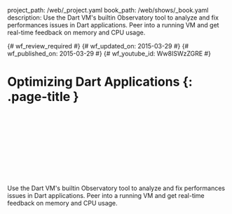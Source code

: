 project_path: /web/_project.yaml
book_path: /web/shows/_book.yaml
description: Use the Dart VM's builtin Observatory tool to analyze and fix performances issues in Dart applications. Peer into a running VM and get real-time feedback on memory and CPU usage.

{# wf_review_required #}
{# wf_updated_on: 2015-03-29 #}
{# wf_published_on: 2015-03-29 #}
{# wf_youtube_id: Ww8ISWzZGRE #}

# Optimizing Dart Applications {: .page-title }


<div class="video-wrapper">
  <iframe class="devsite-embedded-youtube-video" data-video-id="Ww8ISWzZGRE"
          data-autohide="1" data-showinfo="0" frameborder="0" allowfullscreen>
  </iframe>
</div>


Use the Dart VM's builtin Observatory tool to analyze and fix performances issues in Dart applications. Peer into a running VM and get real-time feedback on memory and CPU usage.
